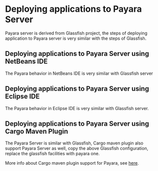 # Deploying applications to Payara Server

Payara server is derived from Glassfish project, the steps of deploying application to Payara server is very similar with the steps of Glassfish.

## Deploying applications to Payara Server using NetBeans IDE

The Payara behavior in NetBeans IDE is very similar with Glassfish server


## Deploying applications to Payara Server using Eclipse IDE

The Payara behavior in Eclipse IDE is very similar with Glassfish server. 

## Deploying applications to Payara Server using Cargo Maven Plugin

The Payara Server is similar with  Glassfish, Cargo maven plugin also support Payara Server as well, copy the above Glassfish configuration, replace the glassfish facilities with payara one. 

More info about Cargo maven plugin support for Payara,  see [here](https://codehaus-cargo.github.io/cargo/Payara.html). 


